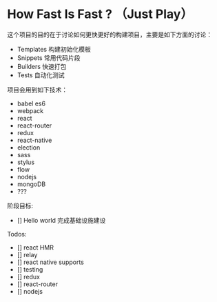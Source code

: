 # How Fast Is Fast ? （Just Play）

这个项目的目的在于讨论如何更快更好的构建项目，主要是如下方面的讨论：

* Templates 构建初始化模板
* Snippets 常用代码片段
* Builders 快速打包
* Tests 自动化测试

项目会用到如下技术：

* babel es6
* webpack
* react
* react-router
* redux
* react-native
* election
* sass
* stylus
* flow
* nodejs
* mongoDB
* ???

阶段目标:

* [] Hello world 完成基础设施建设

Todos:

* [] react HMR
* [] relay
* [] react native supports
* [] testing
* [] redux 
* [] react-router
* [] nodejs

